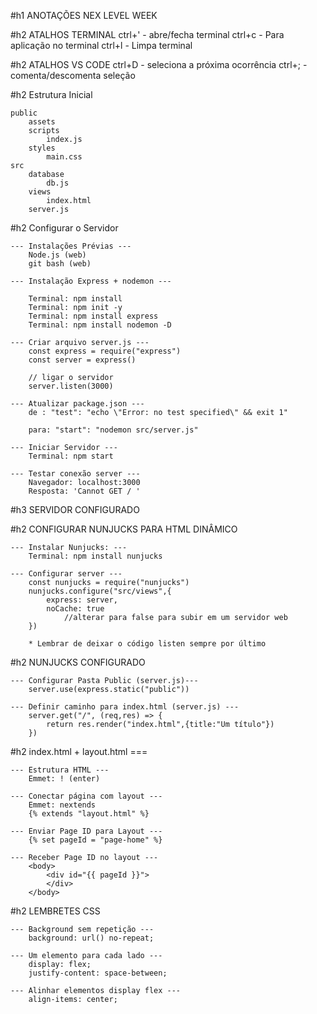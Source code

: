 #h1 ANOTAÇÕES NEX LEVEL WEEK

#h2 ATALHOS TERMINAL
    ctrl+' - abre/fecha terminal
    ctrl+c - Para aplicação no terminal
    ctrl+l - Limpa terminal

#h2 ATALHOS VS CODE 
    ctrl+D - seleciona a próxima ocorrência
    ctrl+; - comenta/descomenta seleção


#h2 Estrutura Inicial 
    
    public
        assets 
        scripts
            index.js
        styles
            main.css
    src
        database
            db.js
        views
            index.html
        server.js

#h2 Configurar o Servidor 

    --- Instalações Prévias ---
        Node.js (web)
        git bash (web)

    --- Instalação Express + nodemon ---

        Terminal: npm install
        Terminal: npm init -y
        Terminal: npm install express
        Terminal: npm install nodemon -D

    --- Criar arquivo server.js ---
        const express = require("express")
        const server = express()

        // ligar o servidor
        server.listen(3000)

    --- Atualizar package.json ---
        de : "test": "echo \"Error: no test specified\" && exit 1" 

        para: "start": "nodemon src/server.js"
    
    --- Iniciar Servidor ---
        Terminal: npm start

    --- Testar conexão server ---
        Navegador: localhost:3000
        Resposta: 'Cannot GET / '

#h3 SERVIDOR CONFIGURADO

#h2 CONFIGURAR NUNJUCKS PARA HTML DINÂMICO
    
    --- Instalar Nunjucks: ---
        Terminal: npm install nunjucks

    --- Configurar server ---
        const nunjucks = require("nunjucks")
        nunjucks.configure("src/views",{ 
            express: server,
            noCache: true 
                //alterar para false para subir em um servidor web
        })
        
        * Lembrar de deixar o código listen sempre por último

#h2 NUNJUCKS CONFIGURADO  

    --- Configurar Pasta Public (server.js)---
        server.use(express.static("public"))

    --- Definir caminho para index.html (server.js) ---
        server.get("/", (req,res) => {
            return res.render("index.html",{title:"Um título"})
        })

#h2 index.html + layout.html ===

    --- Estrutura HTML ---
        Emmet: ! (enter)

    --- Conectar página com layout ---
        Emmet: nextends
        {% extends "layout.html" %}

    --- Enviar Page ID para Layout ---
        {% set pageId = "page-home" %}

    --- Receber Page ID no layout ---
        <body>
            <div id="{{ pageId }}">
            </div>
        </body>


#h2 LEMBRETES CSS 

    --- Background sem repetição ---
        background: url() no-repeat;

    --- Um elemento para cada lado ---
        display: flex;
        justify-content: space-between;

    --- Alinhar elementos display flex ---
        align-items: center;

